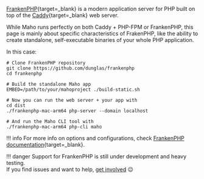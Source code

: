 [FrankenPHP](https://frankenphp.dev/){target=_blank} is a modern application server for PHP built on top
of the [Caddy](https://caddyserver.com/){target=_blank} web server.

While Maho runs perfectly on both Caddy + PHP-FPM or FrankenPHP, this page is mainly about specific
characteristics of FrakenPHP, like the ability to create standalone, self-executable binaries
of your whole PHP application.

In this case:

```shell
# Clone FrankenPHP repository
git clone https://github.com/dunglas/frankenphp
cd frankenphp

# Build the standalone Maho app
EMBED=/path/to/your/mahoproject ./build-static.sh

# Now you can run the web server + your app with
cd dist
./frankenphp-mac-arm64 php-server --domain localhost

# And run the Maho CLI tool with
./frankenphp-mac-arm64 php-cli maho
```

!!! info
    For more info on options and configurations, check
    [FrankenPHP documentation](https://frankenphp.dev/docs/embed/){target=_blank}.

!!! danger
    Support for FrankenPHP is still under development and heavy testing.  
    If you find issues and want to help, [get involved](community/get-involved.md) 😉
